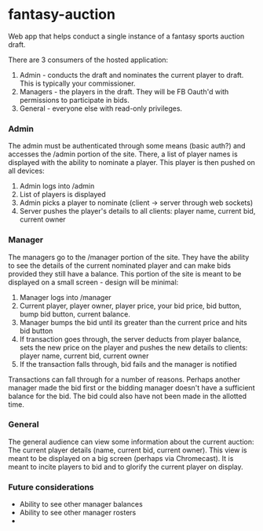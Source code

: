 fantasy-auction
===============

Web app that helps conduct a single instance of a fantasy sports auction draft.

There are 3 consumers of the hosted application:

1) Admin - conducts the draft and nominates the current player to draft.  This is typically your commissioner.
2) Managers - the players in the draft.  They will be FB Oauth'd with permissions to participate in bids.
3) General - everyone else with read-only privileges.

### Admin

The admin must be authenticated through some means (basic auth?) and accesses the /admin portion of the site.  There, a list of player names is displayed with the ability to nominate a player.  This player is then pushed on all devices:

1) Admin logs into /admin
2) List of players is displayed
3) Admin picks a player to nominate (client -> server through web sockets)
4) Server pushes the player's details to all clients: player name, current bid, current owner

### Manager

The managers go to the /manager portion of the site.  They have the ability to see the details of the current nominated player and can make bids provided they still have a balance.  This portion of the site is meant to be displayed on a small screen - design will be minimal:

1) Manager logs into /manager
2) Current player, player owner, player price, your bid price, bid button, bump bid button, current balance.
3) Manager bumps the bid until its greater than the current price and hits bid button
4) If transaction goes through, the server deducts from player balance, sets the new price on the player and pushes the new details to clients: player name, current bid, current owner
5) If the transaction falls through, bid fails and the manager is notified

Transactions can fall through for a number of reasons.  Perhaps another manager made the bid first or the bidding manager doesn't have a sufficient balance for the bid.  The bid could also have not been made in the allotted time.

### General

The general audience can view some information about the current auction: The current player details (name, current bid, current owner).  This view is meant to be displayed on a big screen (perhaps via Chromecast).  It is meant to incite players to bid and to glorify the current player on display.


### Future considerations
* Ability to see other manager balances
* Ability to see other manager rosters
* 
